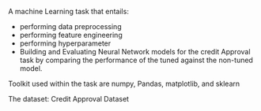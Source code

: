 A machine Learning task that entails:

+ performing data preprocessing
+ performing feature engineering
+ performing hyperparameter
+ Building and Evaluating Neural Network models for the credit Approval task by comparing the performance of the tuned against the non-tuned model.

Toolkit used within the task are numpy, Pandas, matplotlib, and sklearn

The dataset: Credit Approval Dataset
